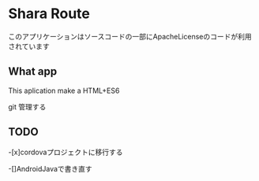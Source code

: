 # Shara Route
このアプリケーションはソースコードの一部にApacheLicenseのコードが利用されています

## What app


This aplication make a HTML+ES6


git 管理する

## TODO


-[x]cordovaプロジェクトに移行する

-[]AndroidJavaで書き直す

